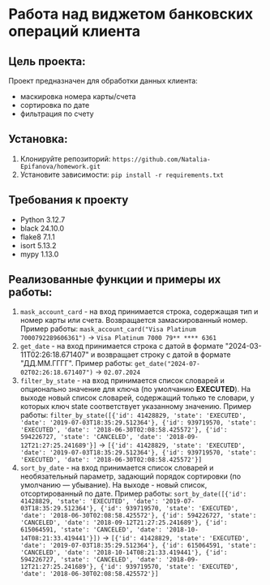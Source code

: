 # Работа над виджетом банковских операций клиента

## Цель проекта:
Проект предназначен для обработки данных клиента:
+ маскировка номера карты/счета
+ сортировка по дате
+ фильтрация по счету

## Установка:

1. Клонируйте репозиторий:
```https://github.com/Natalia-Epifanova/homework.git```
2. Установите зависимости:
```pip install -r requirements.txt```

## Требования к проекту
- Python 3.12.7
- black 24.10.0
- flake8 7.1.1
- isort 5.13.2
- mypy 1.13.0

## Реализованные функции и примеры их работы:
1. ```mask_account_card``` - на вход принимается строка, содержащая тип и номер карты или счета. Возвращается замаскированный номер. Пример работы:
```mask_account_card("Visa Platinum 7000792289606361")``` -> ```Visa Platinum 7000 79** **** 6361```
2. ```get_date``` - на вход принимается строка с датой в формате "2024-03-11T02:26:18.671407"
 и возвращает строку с датой в формате "ДД.ММ.ГГГГ". Пример работы: 
```get_date("2024-07-02T02:26:18.671407")``` -> ```02.07.2024```
3. ```filter_by_state``` - на вход принимается список словарей и опционально значение для ключа (по умолчанию 
**EXECUTED**). На выходе новый список словарей, содержащий только те словари, у которых ключ 
state соответствует указанному значению. Пример работы: 
```filter_by_state([{'id': 41428829, 'state': 'EXECUTED', 'date': '2019-07-03T18:35:29.512364'}, {'id': 939719570, 'state': 'EXECUTED', 'date': '2018-06-30T02:08:58.425572'}, {'id': 594226727, 'state': 'CANCELED', 'date': '2018-09-12T21:27:25.241689'}]``` -> ```[{'id': 41428829, 'state': 'EXECUTED', 'date': '2019-07-03T18:35:29.512364'}, {'id': 939719570, 'state': 'EXECUTED', 'date': '2018-06-30T02:08:58.425572'}]```
4. ```sort_by_date``` - на вход принимается  список словарей и необязательный параметр, задающий порядок сортировки (по умолчанию — убывание). На выходе - новый список, отсортированный по дате. Пример работы: 
```sort_by_date([{'id': 41428829, 'state': 'EXECUTED', 'date': '2019-07-03T18:35:29.512364'}, {'id': 939719570, 'state': 'EXECUTED', 'date': '2018-06-30T02:08:58.425572'}, {'id': 594226727, 'state': 'CANCELED', 'date': '2018-09-12T21:27:25.241689'}, {'id': 615064591, 'state': 'CANCELED', 'date': '2018-10-14T08:21:33.419441'}])``` -> ```[{'id': 41428829, 'state': 'EXECUTED', 'date': '2019-07-03T18:35:29.512364'}, {'id': 615064591, 'state': 'CANCELED', 'date': '2018-10-14T08:21:33.419441'}, {'id': 594226727, 'state': 'CANCELED', 'date': '2018-09-12T21:27:25.241689'}, {'id': 939719570, 'state': 'EXECUTED', 'date': '2018-06-30T02:08:58.425572'}]```
